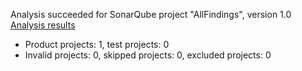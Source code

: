 Analysis succeeded for SonarQube project "AllFindings", version 1.0 [Analysis results](http://localhost:9000/dashboard/index/AllFindings)
- Product projects: 1, test projects: 0
- Invalid projects: 0, skipped projects: 0, excluded projects: 0
